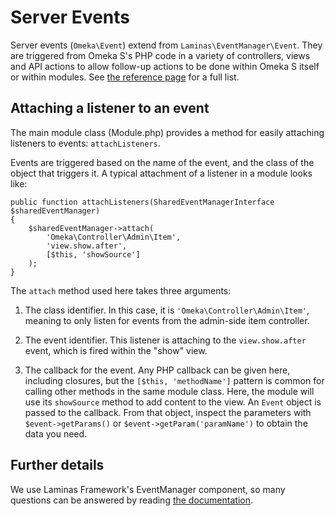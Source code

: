 # Server Events

Server events (`Omeka\Event`) extend from `Laminas\EventManager\Event`. They are triggered from Omeka S's PHP code in a variety of controllers, views and API actions to allow follow-up actions to be done within Omeka S itself or within modules. See [the reference page](server_event_reference.md) for a full list.

## Attaching a listener to an event

The main module class (Module.php) provides a method for easily attaching listeners to events: `attachListeners`.

Events are triggered based on the name of the event, and the class of the object that triggers it. A typical attachment of a listener in a module looks like:

```php-inline
public function attachListeners(SharedEventManagerInterface $sharedEventManager) 
{
    $sharedEventManager->attach(
        'Omeka\Controller\Admin\Item',
        'view.show.after',
        [$this, 'showSource']
    );
}
```

The `attach` method used here takes three arguments:

1. The class identifier. In this case, it is `'Omeka\Controller\Admin\Item'`, meaning to only listen for events from the admin-side item controller.

2. The event identifier. This listener is attaching to the `view.show.after` event, which is fired within the "show" view.

3. The callback for the event. Any PHP callback can be given here, including closures, but the `[$this, 'methodName']` pattern is common for calling other methods in the same module class. Here, the module will use its `showSource` method to add content to the view. An `Event` object is passed to the callback. From that object, inspect the parameters with `$event->getParams()` or `$event->getParam('paramName')` to obtain the data you need.

## Further details

We use Laminas Framework's EventManager component, so many questions can be answered by reading [the documentation](https://docs.laminas.dev/laminas-eventmanager/intro/).
